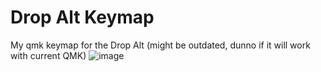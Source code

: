 # Drop Alt Keymap
My qmk keymap for the Drop Alt
(might be outdated, dunno if it will work with current QMK)
![image](https://user-images.githubusercontent.com/5510669/141221275-a0a4a65c-fccd-4e26-8b03-31b8fdf5fe9c.png)
